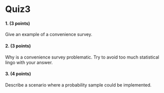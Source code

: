 # Quiz3

#### 1. (3 points)
Give an example of a convenience survey.

#### 2. (3 points)
Why is a convenience survey problematic. Try to avoid too much statistical lingo with your answer.

#### 3. (4 points)
Describe a scenario where a probability sample could be implemented.
